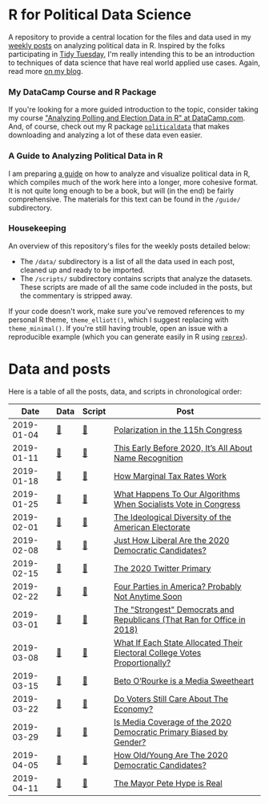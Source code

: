 # R for Political Data Science


A repository to provide a central location for the files and data used in my [weekly posts](https://www.thecrosstab.com/project/r-for-political-data-science-weekly/) on analyzing political data in R. Inspired by the folks participating in [Tidy Tuesday](https://github.com/rfordatascience/tidytuesday), I'm really intending this to be an introduction to techniques of data science that have real world applied use cases. Again, read more [on my blog](https://www.thecrosstab.com/project/r-for-political-data-science-weekly/). 

### My DataCamp Course and R Package

If you're looking for a more guided introduction to the topic, consider taking my course ["Analyzing Polling and Election Data in R" at DataCamp.com](https://www.datacamp.com/courses/analyzing-election-and-polling-data-in-r). And, of course, check out my R package [`politicaldata`](https://github.com/elliottmorris/politicaldata) that makes downloading and analyzing a lot of these data even easier.


### A Guide to Analyzing Political Data in R

I am preparing [a guide](https://www.thecrosstab.com/project/r-politics-guide/) on how to analyze and visualize political data in R, which compiles much of the work here into a longer, more cohesive format. It is not quite long enough to be a book, but will (in the end) be fairly comprehensive. The materials for this text can be found in the `/guide/` subdirectory.


### Housekeeping

An overview of this repository's files for the weekly posts detailed below:


- The `/data/` subdirectory is a list of all the data used in each post, cleaned up and ready to be imported.
- The `/scripts/` subdirectory contains scripts that analyze the datasets. These scripts are made of all the same code included in the posts, but the commentary is stripped away.

If your code doesn't work, make sure you've removed references to my personal R theme, `theme_elliott()`, which I suggest replacing with `theme_minimal()`. If you're still having trouble, open an issue with a reproducible example (which you can generate easily in R using [`reprex`](https://github.com/tidyverse/reprex)).


# Data and posts 

Here is a table of all the posts, data, and scripts in chronological order:

| Date |  Data | Script | Post 
| - | - | - | -
| 2019-01-04 | [🔗](https://voteview.com/static/data/out/members/Hall_members.csv) | [🔗](https://github.com/elliottmorris/Rpolidata/blob/master/scripts/2019_01_04_polarization_in_congress.R) | [Polarization in the 115h Congress](https://www.thecrosstab.com/2019/01/04/how-much-has-congress-polarized/) 
| 2019-01-11 | [🔗](https://github.com/elliottmorris/Rpolidata/blob/master/data/2019_01_11_cnn_poll.csv) | [🔗](https://github.com/elliottmorris/Rpolidata/blob/master/scripts/2019_01_11_cnn_poll.R) | [This Early Before 2020, It’s All About Name Recognition](https://www.thecrosstab.com/2019/01/11/2020-cnn-poll-favs/)
| 2019-01-18 | [🔗](https://github.com/elliottmorris/Rpolidata/blob/master/scripts/2019_01_18_how_marginal_tax_rates_work.R) | [🔗](https://github.com/elliottmorris/Rpolidata/blob/master/scripts/2019_01_18_how_marginal_tax_rates_work.R) | [How Marginal Tax Rates Work](https://www.thecrosstab.com/2019/01/18/how-tax-rates-work-1970s/)
| 2019-01-25 | [🔗](https://voteview.com/static/data/out/members/Hall_members.csv) | [🔗](https://github.com/elliottmorris/R-for-political-data/blob/master/scripts/2019_01_25_counterintuitive_no_votes.R) | [What Happens To Our Algorithms When Socialists Vote in Congress](https://www.thecrosstab.com/2019/01/25/counterintuitive-no-votes/)
| 2019-02-01 | [🔗](https://www.voterstudygroup.org/data) | [🔗](https://github.com/elliottmorris/R-for-political-data/blob/master/scripts/2019_02_01_distribution_of_voters.R) | [The Ideological Diversity of the American Electorate](https://www.thecrosstab.com/2019/02/01/distribution-of-voters/)
| 2019-02-08 | [🔗](https://github.com/elliottmorris/Rpolidata/blob/master/data/2019_02_08_how_liberal_2020_dems.csv) | [🔗](https://github.com/elliottmorris/R-for-political-data/blob/master/scripts/2019_02_08_how_liberal_2020_dems.R) | [Just How Liberal Are the 2020 Democratic Candidates?](https://www.thecrosstab.com/2019/02/08/how-liberal-2020-dems/)
| 2019-02-15 | [🔗](https://github.com/elliottmorris/Rpolidata/blob/master/data/2019_02_15_2020_twitter_primary.Rdata) | [🔗](hDtps://github.com/elliottmorris/R-for-political-data/blob/master/scripts/2019_02_15_2020_twitter_primary.R) | [The 2020 Twitter Primary](https://www.thecrosstab.com/2019/02/15/2020-twitter-primary/)
| 2019-02-22  | [🔗](https://www.voterstudygroup.org/data) | [🔗](https://github.com/elliottmorris/R-for-political-data/blob/master/scripts/2019_02_22_four_parties.R) | [Four Parties in America? Probably Not Anytime Soon](https://www.thecrosstab.com/2019/02/22/four-parties/)
| 2019-03-01 |[🔗](https://github.com/elliottmorris/R-for-political-data/blob/master/data/2019_03_01_2018_vs_partisanship.csv) | [🔗](https://github.com/elliottmorris/R-for-political-data/blob/master/scripts/2019_03_01_2018_vs_partisanship.R) | [The "Strongest" Democrats and Republicans (That Ran for Office in 2018)](https://www.thecrosstab.com/2019/03/01/2018-vs-partisanship/)
| 2019-03-08 |[🔗](https://github.com/elliottmorris/R-for-political-data/blob/master/scripts/2019_03_08_electoral_college_proportional.R) | [🔗](https://github.com/elliottmorris/R-for-political-data/blob/master/scripts/2019_03_08_electoral_college_proportional.R) | [What If Each State Allocated Their Electoral College Votes Proportionally?](https://www.thecrosstab.com/2019/03/08/electoral-college-proportional/)
| 2019-03-15 |[🔗](https://github.com/elliottmorris/R-for-political-data/blob/master/data/2019_03_15_beto_media_data.RData) | [🔗](https://github.com/elliottmorris/R-for-political-data/blob/master/scripts/2019_03_15_media_beto.R) | [Beto O’Rourke is a Media Sweetheart](https://www.thecrosstab.com/2019/03/15/media-beto/)
| 2019-03-22 |[🔗](https://github.com/elliottmorris/R-for-political-data/blob/master/scripts/2019_03_22_economic_voting.R) | [🔗](https://github.com/elliottmorris/R-for-political-data/blob/master/scripts/2019_03_22_economic_voting.R) | [Do Voters Still Care About The Economy?](https://www.thecrosstab.com/2019/03/22/economic-voting/)
| 2019-03-29 |[🔗](https://github.com/elliottmorris/R-for-political-data/blob/master/data/2019_03_29_2020_media_gender_bias.RData) | [🔗](https://github.com/elliottmorris/R-for-political-data/blob/master/scripts/2019_03_29_gender_media_bias.R) | [Is Media Coverage of the 2020 Democratic Primary Biased by Gender?]()
| 2019-04-05 |[🔗](https://github.com/elliottmorris/R-for-political-data/blob/master/data/2019_04_05_how_young_2020_democrats.csv) | [🔗](https://github.com/elliottmorris/R-for-political-data/blob/master/scripts/2019_04_05_how_young_2020_democrats.R) | [How Old/Young Are The 2020 Democratic Candidates?]()
| 2019-04-11 |[🔗](https://github.com/elliottmorris/R-for-political-data/blob/master/data/2019_04_11_mayor_pete_hype.csv) | [🔗](2ttps://github.com/elliottmorris/R-for-political-data/blob/master/scripts/2019_04_11_mayor_pete_hype.R) | [The Mayor Pete Hype is Real]()
